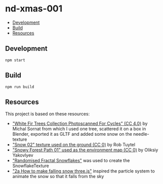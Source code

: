 <h1>nd-xmas-001</h1>

- [Development](#development)
- [Build](#build)
- [Resources](#resources)


## Development

```
npm start
```

## Build

```
npm run build
```

## Resources

This project is based on these resources:

* ["White Fir Trees Collection Photoscanned For Cycles" (CC 4.0)](https://blendermarket.com/products/white-fir-trees-collection-photoscanned-for-cycles) by Michal Sornat from which I used one tree, scattered it on a box in Blender, exported it as GLTF and added some snow on the needle-texture
* ["Snow 02" texture used on the ground (CC 0)](https://polyhaven.com/a/snow_02) by Rob Tuytel
* ["Snowy Forest Path 01" used as the environment map (CC 0)](https://polyhaven.com/a/snowy_forest_path_01) by Oliksiy Yakovlyev
* ["Randomised Fractal Snowflakes"](https://www.youtube.com/watch?v=HXTC5LSep3M) was used to create the SnowflakeTexture
* ["2a How to make falling snow three.js"](https://www.youtube.com/watch?v=OXpl8durSjA) inspired the particle system to animate the snow so that it falls from the sky
